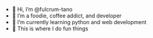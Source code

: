- 👋 Hi, I’m @fulcrum-tano
- 💞️ I’m a foodie, coffee addict, and developer
- 🌱 I’m currently learning python and web development
- 👀 This is where I do fun things


<!---
psmack/psmack is a ✨ special ✨ repository because its `README.md` (this file) appears on your GitHub profile.
You can click the Preview link to take a look at your changes.
--->
